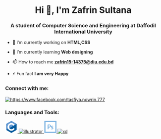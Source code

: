 <h1 align="center">Hi 👋, I'm Zafrin Sultana</h1>
<h3 align="center">A student of Computer Science and Engineering at Daffodil International University</h3>




- 🔭 I’m currently working on **HTML,CSS**

- 🌱 I’m currently learning **Web designing**

- 📫 How to reach me **zafrin15-14375@diu.edu.bd**

- ⚡ Fun fact **I am very Happy**


<h3 align="left">Connect with me:</h3>
<p align="left">
<a href="https://fb.com/https://www.facebook.com/tasfiya.nowrin.777" target="blank"><img align="center" src="https://raw.githubusercontent.com/rahuldkjain/github-profile-readme-generator/master/src/images/icons/Social/facebook.svg" alt="https://www.facebook.com/tasfiya.nowrin.777" height="30" width="40" /></a>
</p>

<h3 align="left">Languages and Tools:</h3>
<p align="left"> <a href="https://www.cprogramming.com/" target="_blank" rel="noreferrer"> <img src="https://raw.githubusercontent.com/devicons/devicon/master/icons/c/c-original.svg" alt="c" width="40" height="40"/> </a> <a href="https://www.adobe.com/in/products/illustrator.html" target="_blank" rel="noreferrer"> <img src="https://www.vectorlogo.zone/logos/adobe_illustrator/adobe_illustrator-icon.svg" alt="illustrator" width="40" height="40"/> </a> <a href="https://www.photoshop.com/en" target="_blank" rel="noreferrer"> <img src="https://raw.githubusercontent.com/devicons/devicon/master/icons/photoshop/photoshop-line.svg" alt="photoshop" width="40" height="40"/> </a> <a href="https://www.adobe.com/products/xd.html" target="_blank" rel="noreferrer"> <img src="https://cdn.worldvectorlogo.com/logos/adobe-xd.svg" alt="xd" width="40" height="40"/> </a> </p>
